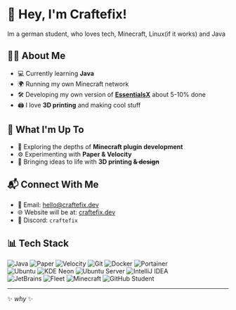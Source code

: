 # 👋 Hey, I'm Craftefix!
Im a german student, who loves tech, Minecraft, Linux(if it works) and Java

## 🧑‍💻 About Me
- 💻 Currently learning **Java**
- 🌍 Running my own Minecraft network
- 🛠️ Developing my own version of **[EssentialsX](https://github.com/EssentialsX/Essentials)** about 5-10% done
- 🖨️ I love **3D printing** and making cool stuff

## 🔧 What I'm Up To
- 🚀 Exploring the depths of **Minecraft plugin development**  
- ⚙️ Experimenting with **Paper & Velocity**  
- 🎨 Bringing ideas to life with **3D printing  ~~& design~~**  


## 📬 Connect With Me
- 📧 Email: [hello@craftefix.dev](#)  
- 🌐 Website will be at: [craftefix.dev](https://github.craftefix.dev/)  
- 🔗 Discord: `craftefix`  


## 📊 Tech Stack
![Java](https://img.shields.io/badge/Java-ED8B00?style=for-the-badge&logo=openjdk&logoColor=white)
![Paper](https://img.shields.io/badge/PaperMC-1E90FF?style=for-the-badge&logo=minecraft&logoColor=white)
![Velocity](https://img.shields.io/badge/Velocity-FF0000?style=for-the-badge&logo=minecraft&logoColor=white)
![Git](https://img.shields.io/badge/Git-F05032?style=for-the-badge&logo=git&logoColor=white)
![Docker](https://img.shields.io/badge/Docker-2496ED?style=for-the-badge&logo=docker&logoColor=white)
![Portainer](https://img.shields.io/badge/Portainer-13BEF9?style=for-the-badge&logo=portainer&logoColor=white)  
![Ubuntu](https://img.shields.io/badge/Ubuntu-E95420?style=for-the-badge&logo=ubuntu&logoColor=white)
![KDE Neon](https://img.shields.io/badge/KDE%20Neon-1ABC9C?style=for-the-badge&logo=KDE&logoColor=white)
![Ubuntu Server](https://img.shields.io/badge/Ubuntu%20Server-333333?style=for-the-badge&logo=ubuntu&logoColor=E95420)
![IntelliJ IDEA](https://img.shields.io/badge/IntelliJ%20IDEA-000000?style=for-the-badge&logo=intellijidea&logoColor=white)  
![JetBrains](https://img.shields.io/badge/JetBrains-000000?style=for-the-badge&logo=jetbrains&logoColor=white)
![Fleet](https://img.shields.io/badge/Fleet-000000?style=for-the-badge&logo=fleet&logoColor=white)
![Minecraft](https://img.shields.io/badge/Minecraft-62B47A?style=for-the-badge&logo=minecraft&logoColor=white)
![GitHub Student](https://img.shields.io/badge/GitHub%20Student-121013?style=for-the-badge&logo=github&logoColor=white)



---
✨ *why* ✨
